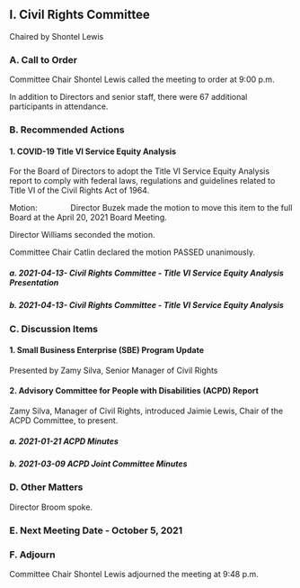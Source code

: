 ## I. Civil Rights Committee

Chaired by Shontel Lewis

### A. Call to Order

Committee Chair Shontel Lewis called the meeting to order at 9:00 p.m.

In addition to Directors and senior staff, there were 67 additional participants in attendance.

### B. Recommended Actions

#### 1. COVID-19 Title VI Service Equity Analysis

For the Board of Directors to adopt the Title VI Service Equity Analysis report to comply with federal laws, regulations and guidelines related to Title VI of the Civil Rights Act of 1964.

Motion:               Director Buzek made the motion to move this item to the full Board at the April 20, 2021 Board Meeting.

Director Williams seconded the motion.

Committee Chair Catlin declared the motion PASSED unanimously.

##### a. 2021-04-13- Civil Rights Committee - Title VI Service Equity Analysis Presentation

##### b. 2021-04-13- Civil Rights Committee - Title VI Service Equity Analysis

### C. Discussion Items

#### 1. Small Business Enterprise (SBE) Program Update

Presented by Zamy Silva, Senior Manager of Civil Rights

#### 2. Advisory Committee for People with Disabilities (ACPD) Report

Zamy Silva, Manager of Civil Rights, introduced Jaimie Lewis, Chair of the ACPD Committee, to present.

##### a. 2021-01-21 ACPD Minutes

##### b. 2021-03-09 ACPD Joint Committee Minutes

### D. Other Matters

Director Broom spoke.

### E. Next Meeting Date - October 5, 2021

### F. Adjourn

Committee Chair Shontel Lewis adjourned the meeting at 9:48 p.m.